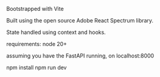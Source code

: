 Bootstrapped with Vite

Built using the open source Adobe React Spectrum library.

State handled using context and hooks. 

requirements: node 20+

assuming you have the FastAPI running, on localhost:8000

npm install
npm run dev